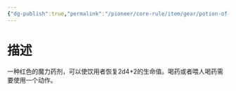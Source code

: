 ```yaml
---
{"dg-publish":true,"permalink":"/pioneer/core-rule/item/gear/potion-of-healing/"}
---
```


# 描述
一种红色的魔力药剂，可以使饮用者恢复2d4+2的生命值。喝药或者喂人喝药需要使用一个动作。